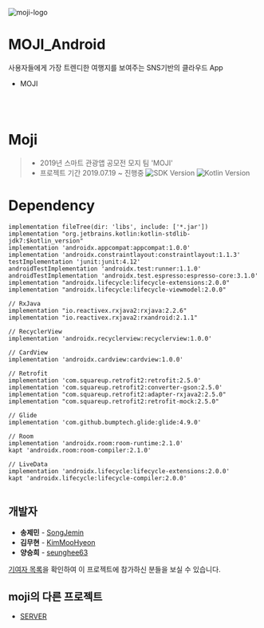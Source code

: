![moji-logo](https://user-images.githubusercontent.com/8520965/63906384-a40daf00-ca52-11e9-8a99-2b08b4db2ee6.png)

# MOJI_Android
사용자들에게 가장 트렌디한 여행지를 보여주는 SNS기반의 클라우드 App
 - MOJI


<br/><br/>

# Moji
> - 2019년 스마트 관광앱 공모전 모지 팀 'MOJI'
> - 프로젝트 기간 2019.07.19 ~ 진행중
![SDK Version](https://img.shields.io/badge/SDK-28-lightgray.svg) ![Kotlin Version](https://img.shields.io/badge/Kotlin-1.3.31-orange.svg)




# Dependency

```
implementation fileTree(dir: 'libs', include: ['*.jar'])
implementation "org.jetbrains.kotlin:kotlin-stdlib-jdk7:$kotlin_version"
implementation 'androidx.appcompat:appcompat:1.0.0'
implementation 'androidx.constraintlayout:constraintlayout:1.1.3'
testImplementation 'junit:junit:4.12'
androidTestImplementation 'androidx.test:runner:1.1.0'
androidTestImplementation 'androidx.test.espresso:espresso-core:3.1.0'
implementation "androidx.lifecycle:lifecycle-extensions:2.0.0"
implementation "androidx.lifecycle:lifecycle-viewmodel:2.0.0"

// RxJava
implementation "io.reactivex.rxjava2:rxjava:2.2.6"
implementation "io.reactivex.rxjava2:rxandroid:2.1.1"

// RecyclerView
implementation 'androidx.recyclerview:recyclerview:1.0.0'

// CardView
implementation 'androidx.cardview:cardview:1.0.0'

// Retrofit
implementation 'com.squareup.retrofit2:retrofit:2.5.0'
implementation 'com.squareup.retrofit2:converter-gson:2.5.0'
implementation "com.squareup.retrofit2:adapter-rxjava2:2.5.0"
implementation "com.squareup.retrofit2:retrofit-mock:2.5.0"

// Glide
implementation 'com.github.bumptech.glide:glide:4.9.0'

// Room
implementation 'androidx.room:room-runtime:2.1.0'
kapt 'androidx.room:room-compiler:2.1.0'

// LiveData
implementation 'androidx.lifecycle:lifecycle-extensions:2.0.0'
kapt 'androidx.lifecycle:lifecycle-compiler:2.0.0'


```

## 개발자

- **송제민** - [SongJemin](https://github.com/SongJemin) 
- **김무현** - [KimMooHyeon](https://github.com/KimMooHyeon) 
- **양승희** - [seunghee63](https://github.com/seunghee63) 

[기여자 목록](https://github.com/moji-lab/MOjI-lab-Android/graphs/contributors)을 확인하여 이 프로젝트에 참가하신 분들을 보실 수 있습니다.

## moji의 다른 프로젝트

- [SERVER](https://github.com/moji-lab/MOjI-lab-Core-Server)
